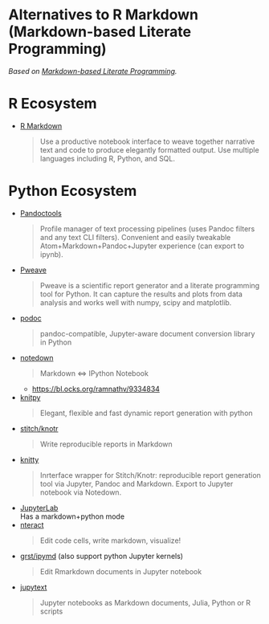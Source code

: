 # Alternatives to R Markdown (Markdown-based Literate Programming)

*Based on [Markdown-based Literate Programming](https://gist.github.com/mrtns/da998d5fde666d6da26807e1f246246e).*


# R Ecosystem
* [R Markdown](http://rmarkdown.rstudio.com/)
    > Use a productive notebook interface to weave together narrative text and code to produce elegantly formatted output. Use multiple languages including R, Python, and SQL.


# Python Ecosystem

* [Pandoctools](https://github.com/kiwi0fruit/pandoctools)
    > Profile manager of text processing pipelines (uses Pandoc filters and any text CLI filters). Convenient and easily tweakable Atom+Markdown+Pandoc+Jupyter experience (can export to ipynb).
* [Pweave](https://github.com/mpastell/Pweave)  
    > Pweave is a scientific report generator and a literate programming tool for Python. It can capture the results and plots from data analysis and works well with numpy, scipy and matplotlib.
* [podoc](https://github.com/podoc/podoc)  
    > pandoc-compatible, Jupyter-aware document conversion library in Python
* [notedown](https://github.com/aaren/notedown)
    > Markdown <=> IPython Notebook
    * https://bl.ocks.org/ramnathv/9334834
* [knitpy](https://github.com/janschulz/knitpy)
    > Elegant, flexible and fast dynamic report generation with python 
* [stitch/knotr](https://github.com/pystitch/stitch)
    > Write reproducible reports in Markdown
* [knitty](https://github.com/kiwi0fruit/knitty)
    > Inrterface wrapper for Stitch/Knotr: reproducible report generation tool via Jupyter, Pandoc and Markdown. Export to Jupyter notebook via Notedown.
* [JupyterLab](https://github.com/jupyterlab/jupyterlab)  
    Has a markdown+python mode
* [nteract](https://github.com/nteract/nteract)
    > Edit code cells, write markdown, visualize!
* [grst/ipymd](https://github.com/grst/ipymd)
    (also support python Jupyter kernels)
    > Edit Rmarkdown documents in Jupyter notebook
* [jupytext](https://github.com/mwouts/jupytext)
    > Jupyter notebooks as Markdown documents, Julia, Python or R scripts
